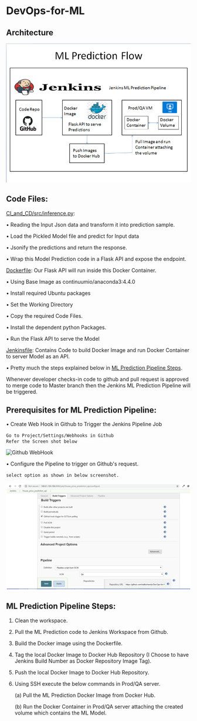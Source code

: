 # DevOps-for-ML

## Architecture

![Architecture](Readme%20Content/ML%20Prediction%20Flow.png)

## Code Files:

<ins>CI_and_CD/src/inference.py</ins>:

•	Reading the Input Json data and transform it into prediction sample.

•	Load the Pickled Model file and predict for Input data

•	Jsonify the predictions and return the response.

•	Wrap this Model Prediction code in a Flask API and expose the endpoint.

<ins>Dockerfile</ins>:  Our Flask API will run inside this Docker Container.

•	Using Base Image as continuumio/anaconda3:4.4.0

•	Install required Ubuntu packages

•	Set the Working Directory

•	Copy the required Code Files.

•	Install the dependent python Packages.

•	Run the Flask API to serve the Model

<ins>Jenkinsfile</ins>: Contains Code to build Docker Image and run Docker Container to server Model as an API.

•	Pretty much the steps explained below in [ML Prediction Pipeline Steps](https://github.com/shubh2ds/DevOps-for-ML#ml-prediction-pipeline-steps).


Whenever developer checks-in code to github and pull request is approved to merge code to Master branch then the Jenkins ML Prediction Pipeline will be triggered.

## Prerequisites for ML Prediction Pipeline:

•	Create Web Hook in Github to Trigger the Jenkins Pipeline Job

    Go to Project/Settings/Webhooks in Github
    Refer the Screen shot below
   
![Github WebHook](Readme%20Content/GitHub_WebHook_Configuration.png)

•	Configure the Pipeline to trigger on Github's request.

    select option as shown in below screenshot.

![Jenkins WebHook](Readme%20Content/Jenkins_WebHook_Configuration.png)

## ML Prediction Pipeline Steps:

1.	Clean the workspace.

2.	Pull the ML Prediction code to Jenkins Workspace from Github.

3.	Build the Docker image using the Dockerfile.

4.	Tag the local Docker Image to Docker Hub Repository (I Choose to have Jenkins Build Number as Docker Repository Image Tag).

5.	Push the local Docker Image to Docker Hub Repository.

6.	Using SSH execute the below commands in Prod/QA server.

    (a)	Pull the ML Prediction Docker Image from Docker Hub.
    
    (b)	Run the Docker Container in Prod/QA server attaching the created volume which contains the ML Model.
